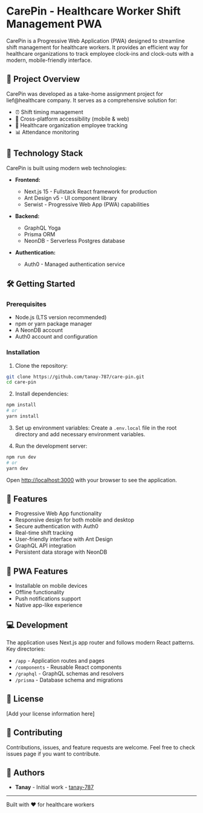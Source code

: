 # CarePin - Healthcare Worker Shift Management PWA

CarePin is a Progressive Web Application (PWA) designed to streamline shift management for healthcare workers. It provides an efficient way for healthcare organizations to track employee clock-ins and clock-outs with a modern, mobile-friendly interface.

## 🎯 Project Overview

CarePin was developed as a take-home assignment project for lief@healthcare company. It serves as a comprehensive solution for:
- ⏰ Shift timing management
- 📱 Cross-platform accessibility (mobile & web)
- 🏥 Healthcare organization employee tracking
- 📊 Attendance monitoring

## 🚀 Technology Stack

CarePin is built using modern web technologies:

- **Frontend:**
  - Next.js 15 - Fullstack React framework for production
  - Ant Design v5 - UI component library
  - Serwist - Progressive Web App (PWA) capabilities

- **Backend:**
  - GraphQL Yoga
  - Prisma ORM
  - NeonDB - Serverless Postgres database

- **Authentication:**
  - Auth0 - Managed authentication service

## 🛠️ Getting Started

### Prerequisites
- Node.js (LTS version recommended)
- npm or yarn package manager
- A NeonDB account
- Auth0 account and configuration

### Installation

1. Clone the repository:
```bash
git clone https://github.com/tanay-787/care-pin.git
cd care-pin
```

2. Install dependencies:
```bash
npm install
# or
yarn install
```

3. Set up environment variables:
Create a `.env.local` file in the root directory and add necessary environment variables.

4. Run the development server:
```bash
npm run dev
# or
yarn dev
```

Open [http://localhost:3000](http://localhost:3000) with your browser to see the application.

## 🌟 Features

- Progressive Web App functionality
- Responsive design for both mobile and desktop
- Secure authentication with Auth0
- Real-time shift tracking
- User-friendly interface with Ant Design
- GraphQL API integration
- Persistent data storage with NeonDB

## 📱 PWA Features

- Installable on mobile devices
- Offline functionality
- Push notifications support
- Native app-like experience

## 💻 Development

The application uses Next.js app router and follows modern React patterns. Key directories:
- `/app` - Application routes and pages
- `/components` - Reusable React components
- `/graphql` - GraphQL schemas and resolvers
- `/prisma` - Database schema and migrations

## 📝 License

[Add your license information here]

## 🤝 Contributing

Contributions, issues, and feature requests are welcome. Feel free to check issues page if you want to contribute.

## 👥 Authors

- **Tanay** - Initial work - [tanay-787](https://github.com/tanay-787)

---

Built with ❤️ for healthcare workers
